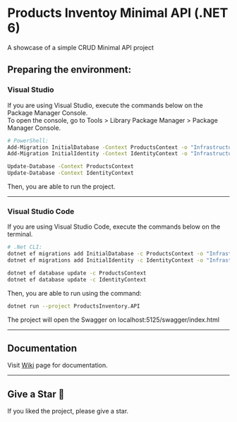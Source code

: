 # Products Inventoy Minimal API (.NET 6)
A showcase of a simple CRUD Minimal API project

## Preparing the environment:
### Visual Studio
If you are using Visual Studio, execute the commands below on the Package Manager Console. </br>
To open the console, go to Tools > Library Package Manager > Package Manager Console.

```bash
# PowerShell:
Add-Migration InitialDatabase -Context ProductsContext -o "Infrastructure/Data/Migrations"
Add-Migration InitialIdentity -Context IdentityContext -o "Infrastructure/Identity/Migrations"

Update-Database -Context ProductsContext
Update-Database -Context IdentityContext
```
Then, you are able to run the project.

-------------------------------------------------------------------

### Visual Studio Code
If you are using Visual Studio Code, execute the commands below on the terminal.
```bash
# .Net CLI:
dotnet ef migrations add InitialDatabase -c ProductsContext -o "Infrastructure/Data/Migrations"
dotnet ef migrations add InitialIdentity -c IdentityContext -o "Infrastructure/Identity/Migrations"

dotnet ef database update -c ProductsContext
dotnet ef database update -c IdentityContext
```
Then, you are able to run using the command:
```bash
dotnet run --project ProductsInventory.API
```

The project will open the Swagger on localhost:5125/swagger/index.html

-------------------------------------------------------------------

## Documentation
Visit [Wiki](https://github.com/enzotlucas/products-inventory-minimal-api/wiki) page for documentation.

-------------------------------------------------------------------

## Give a Star 🌟
If you liked the project, please give a star.
